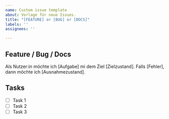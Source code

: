 ```yaml
---
name: Custom issue template
about: Vorlage für neue Issues.
title: "[FEATURE] or [BUG] or [DOCS]"
labels: ''
assignees: ''

---
```


## Feature / Bug / Docs

Als Nutzer:in möchte ich [Aufgabe] mi dem Ziel [Zielzustand]. Falls [Fehler], dann möchte ich [Ausnahmezustand].

## Tasks

- [ ] Task 1
- [ ] Task 2
- [ ] Task 3

